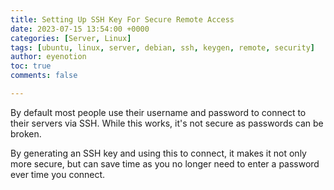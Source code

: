 ```yaml
---
title: Setting Up SSH Key For Secure Remote Access
date: 2023-07-15 13:54:00 +0000
categories: [Server, Linux]
tags: [ubuntu, linux, server, debian, ssh, keygen, remote, security]     # TAG names should always be lowercase
author: eyenotion
toc: true
comments: false

---
```


By default most people use their username and password to connect to their servers via SSH. While this works, it's not secure as passwords can be broken. 

By generating an SSH key and using this to connect, it makes it not only more secure, but can save time as you no longer need to enter a password ever time you connect.